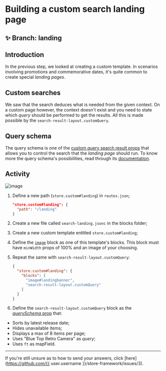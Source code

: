 # Building a custom search landing page 

## :sparkles: **Branch:** landing

## Introduction

In the previous step, we looked at creating a custom template. In scenarios involving promotions and commemorative dates, it's quite common to create special *landing pages*. 

## Custom searches

We saw that the search deduces what is needed from the given context. On a custom page however, the context doesn't exist and you need to state which *query* should be performed to get the results. All this is made possible by the `search-result-layout.customQuery`.

## Query schema

The query schema is one of the [custom query search result props](https://vtex.io/docs/app/vtex.search-result#layout-api) that allows you to control the search that the *landing page* should run. To know more the query schema's possibilities, read through its [documentation](https://vtex.io/docs/app/vtex.search-result#queryschema).

## Activity

![image](https://user-images.githubusercontent.com/18701182/69890324-d1792b80-12d3-11ea-911d-194d2cb778c8.png)

1. Define a new path (`store.custom#landing`) in `routes.json`;

    ```json
    "store.custom#landing": {
      "path": "/landing"
    }
    ```

2. Create a new file called `search-landing.jsonc` in the blocks folder;
3. Create a new custom template entitled `store.custom#landing`;
4. Define the [`image`](https://vtex.io/docs/components/all/vtex.store-components/image) block as one of this template's blocks. This block must have `minWidth` props of 100% and an image of your choosing. 
5. Repeat the same with `search-result-layout.customQuery`:

    ```json
    {
      "store.custom#landing": { 
        "blocks": [
          "image#landingbanner", 
          "search-result-layout.customQuery"
        ]
      }
    }
    ```

6. Define the `search-result-layout.customQuery` block as the [*querySchema* prop](https://vtex.io/docs/app/vtex.search-result#queryschema) that:
  - Sorts by latest release date;
  - Hides unavailable items;
  - Displays a max of 8 items per page;
  - Uses "Blue Top Retro Camera" as *query*;
  - Uses `ft` as mapField.

----

If you're still unsure as to how to send your answers, click [here](https://github.com/{{ user.username }}/store-framework/issues/3).
